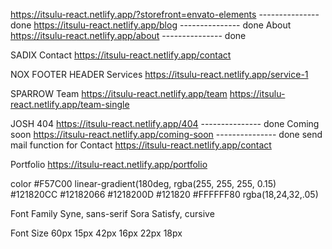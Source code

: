 https://itsulu-react.netlify.app/?storefront=envato-elements    ---------------         done
https://itsulu-react.netlify.app/blog    ---------------         done
About
https://itsulu-react.netlify.app/about    ---------------         done

SADIX
Contact
https://itsulu-react.netlify.app/contact


NOX
FOOTER
HEADER
Services
https://itsulu-react.netlify.app/service-1

SPARROW
Team
https://itsulu-react.netlify.app/team
https://itsulu-react.netlify.app/team-single


JOSH
404
https://itsulu-react.netlify.app/404    ---------------         done
Coming soon
https://itsulu-react.netlify.app/coming-soon    ---------------         done
send mail function for Contact
https://itsulu-react.netlify.app/contact





Portfolio
https://itsulu-react.netlify.app/portfolio

color
#F57C00
linear-gradient(180deg, rgba(255, 255, 255, 0.15)
#121820CC
#12182066
#1218200D
#121820
#FFFFFF80
rgba(18,24,32,.05)

Font Family
Syne, sans-serif
Sora
Satisfy, cursive

Font Size
60px
15px
42px
16px
22px
18px